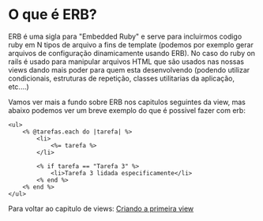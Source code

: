 # O que é ERB?

ERB é uma sigla para "Embedded Ruby" e serve para incluirmos codigo ruby em N tipos de arquivo a fins de template (podemos por exemplo gerar arquivos de configuração dinamicamente usando ERB). No caso do ruby on rails é usado para manipular arquivos HTML que são usados nas nossas views dando mais poder para quem esta desenvolvendo (podendo utilizar condicionais, estruturas de repetição, classes utilitarias da aplicação, etc....)

Vamos ver mais a fundo sobre ERB nos capitulos seguintes da view, mas abaixo podemos ver um breve exemplo do que é possivel fazer com erb:

```erb
<ul>
    <% @tarefas.each do |tarefa| %>
        <li>
            <%= tarefa %>
        </li>

        <% if tarefa == "Tarefa 3" %>
            <li>Tarefa 3 lidada especificamente</li>
        <% end %>
    <% end %>
</ul>
```

Para voltar ao capitulo de views: [Criando a primeira view](/Na_Pratica/Criando_a_primeira_view.md)
